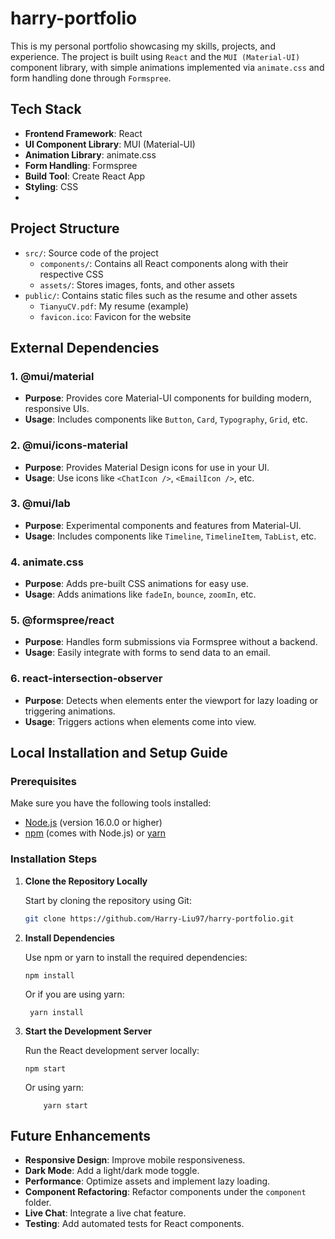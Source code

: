 # harry-portfolio

This is my personal portfolio showcasing my skills, projects, and experience. The project is built using `React` and the `MUI (Material-UI)` component library, with simple animations implemented via `animate.css` and form handling done through `Formspree`.

## Tech Stack

- **Frontend Framework**: React
- **UI Component Library**: MUI (Material-UI)
- **Animation Library**: animate.css
- **Form Handling**: Formspree
- **Build Tool**: Create React App
- **Styling**: CSS
- 
## Project Structure

- `src/`: Source code of the project
  - `components/`: Contains all React components along with their respective CSS
  - `assets/`: Stores images, fonts, and other assets
- `public/`: Contains static files such as the resume and other assets
  - `TianyuCV.pdf`: My resume (example)
  - `favicon.ico`: Favicon for the website

## External Dependencies

### 1. **@mui/material**
- **Purpose**: Provides core Material-UI components for building modern, responsive UIs.
- **Usage**: Includes components like `Button`, `Card`, `Typography`, `Grid`, etc.

### 2. **@mui/icons-material**
- **Purpose**: Provides Material Design icons for use in your UI.
- **Usage**: Use icons like `<ChatIcon />`, `<EmailIcon />`, etc.

### 3. **@mui/lab**
- **Purpose**: Experimental components and features from Material-UI.
- **Usage**: Includes components like `Timeline`, `TimelineItem`, `TabList`, etc.

### 4. **animate.css**
- **Purpose**: Adds pre-built CSS animations for easy use.
- **Usage**: Adds animations like `fadeIn`, `bounce`, `zoomIn`, etc.

### 5. **@formspree/react**
- **Purpose**: Handles form submissions via Formspree without a backend.
- **Usage**: Easily integrate with forms to send data to an email.

### 6. **react-intersection-observer**
- **Purpose**: Detects when elements enter the viewport for lazy loading or triggering animations.
- **Usage**: Triggers actions when elements come into view.

## Local Installation and Setup Guide

### Prerequisites

Make sure you have the following tools installed:

- [Node.js](https://nodejs.org/) (version 16.0.0 or higher)
- [npm](https://www.npmjs.com/) (comes with Node.js) or [yarn](https://yarnpkg.com/)

### Installation Steps

1. **Clone the Repository Locally**

   Start by cloning the repository using Git:

   ```bash
   git clone https://github.com/Harry-Liu97/harry-portfolio.git
   ```

2. **Install Dependencies**

    Use npm or yarn to install the required dependencies:
    
   ```
   npm install
   ```

   Or if you are using yarn:

       
   ```
    yarn install
   ```

3. **Start the Development Server**

    Run the React development server locally:

    ```
    npm start
    ```

    Or using yarn:

    ```
        yarn start
    ```

## Future Enhancements

- **Responsive Design**: Improve mobile responsiveness.
- **Dark Mode**: Add a light/dark mode toggle.
- **Performance**: Optimize assets and implement lazy loading.
- **Component Refactoring**: Refactor components under the `component` folder.
- **Live Chat**: Integrate a live chat feature.
- **Testing**: Add automated tests for React components.